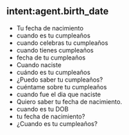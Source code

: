 ## intent:agent.birth_date
- Tu fecha de nacimiento
- cuando es tu cumpleaños
- cuando celebras tu cumpleaños
- cuando tienes cumpleaños
- fecha de tu cumpleaños
- Cuando naciste
- cuándo es tu cumpleaños
- ¿Puedo saber tu cumpleaños?
- cuéntame sobre tu cumpleaños
- cuando fue el dia que naciste
- Quiero saber tu fecha de nacimiento.
- cuando es tu DOB
- tu fecha de nacimiento?
- ¿Cuando es tu cumpleaños?
